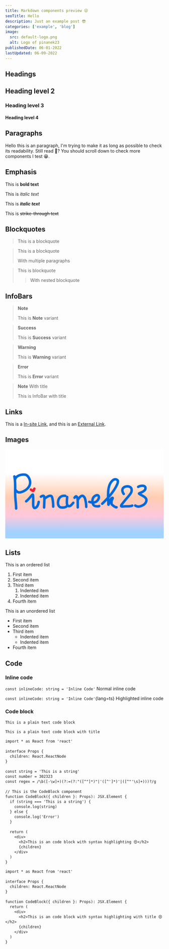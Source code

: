 ```yaml
---
title: Markdown components preview 😜
seoTitle: Hello
description: Just an example post 😎
categories: ['example', 'blog']
image:
  src: default-logo.png
  alt: Logo of pinanek23
publishedDate: 06-01-2022
lastUpdated: 06-09-2022
---
```


## Headings

## Heading level 2

### Heading level 3

#### Heading level 4

## Paragraphs

Hello this is an paragraph, I'm trying to make it as long as possible to check its readability. Still read 🤔? You should scroll down to check more components I test 😁.

## Emphasis

This is **bold text**

This is _italic text_

This is **_italic text_**

This is ~~strike-through text~~

## Blockquotes

> This is a blockquote

> This is a blockquote
>
> With multiple paragraphs

> This is blockquote
>
> > With nested blockquote

>

## InfoBars

> **Note**
>
> This is **Note** variant

> **Success**
>
> This is **Success** variant

> **Warning**
>
> This is **Warning** variant

> **Error**
>
> This is **Error** variant

> **Note** With title
>
> This is InfoBar with title

## Links

This is a [In-site Link](/), and this is an [External Link](https://www.youtube.com/watch?v=dQw4w9WgXcQ).

## Images

![Hello](default-logo.png)

## Lists

This is an ordered list

1. First item
2. Second item
3. Third item
   1. Indented item
   2. Indented item
4. Fourth item

This is an unordered list

- First item
- Second item
- Third item
  - Indented item
  - Indented item
- Fourth item

## Code

### Inline code

`const inlineCode: string = 'Inline Code'` Normal inline code

`const inlineCode: string = 'Inline Code'`{lang=ts} Highlighted inline code

### Code block

```
This is a plain text code block
```

```text title=hihi.txt
This is a plain text code block with title
```

```tsx
import * as React from 'react'

interface Props {
  children: React.ReactNode
}

const string = 'This is a string'
const number = 302323
const regex = /\b([-\w]+)(?:=(?:"([^"]*)"|'([^']*)'|([^"'\s]+)))?/g

// This is the CodeBlock component
function CodeBlock({ children }: Props): JSX.Element {
  if (string === 'This is a string') {
    console.log(string)
  } else {
    console.log('Error')
  }

  return (
    <div>
      <h2>This is an code block with syntax highlighting 😍</h2>
      {children}
    </div>
  )
}
```

```tsx title=src/codeblock.tsx
import * as React from 'react'

interface Props {
  children: React.ReactNode
}

function CodeBlock({ children }: Props): JSX.Element {
  return (
    <div>
      <h2>This is an code block with syntax highlighting with title 😍</h2>
      {children}
    </div>
  )
}
```
